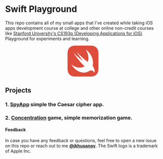 # Swift Playground

This repo contains all of my small apps that I've created while taking iOS apps development course at college and other online non-credit courses like [Stanford University's CS193p (Developing Applications for iOS)](http://web.stanford.edu/class/cs193p/cgi-bin/drupal/).
Playground for experiments and learning.

<p align="center">
    <img alt="Swift icon" src="Swift_logo_large.png" width="100">
</p>

## Projects

### 1. [SpyApp](https://github.com/jkhusanov/Swift-Playground/tree/master/SpyApp) simple the Caesar cipher app.

### 2. [Concentration](https://github.com/jkhusanov/Swift-Playground/tree/master/Concentration) game, simple memorization game.

#### Feedback

In case you have any feedback or questions, feel free to open a new issue on this repo or reach out to me [**@jkhusanov**](https://github.com/jkhusanov).
The Swift logo is a trademark of Apple Inc.
